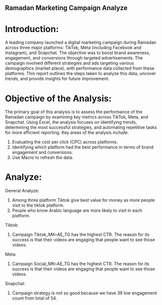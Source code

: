 ## Ramadan Marketing Campaign Analyze
# Introduction: 
A leading company launched a digital marketing campaign during Ramadan across three major
platforms: TikTok, Meta (including Facebook and Instagram), and Snapchat. The objective was
to boost brand awareness, engagement, and conversions through targeted advertisements.
The campaign involved different strategies and ads targeting various demographics (market
place), with performance data collected from these platforms. This report outlines the steps
taken to analyze this data, uncover trends, and provide insights for future improvement.

# Objective of the Analysis:
The primary goal of this analysis is to assess the performance of the Ramadan campaign by
examining key metrics across TikTok, Meta, and Snapchat. Using Excel, the analysis focuses on
identifying trends, determining the most successful strategies, and automating repetitive tasks
for more efficient reporting. Key areas of the analysis include:
1. Evaluating the cost per click (CPC) across platforms.
2. Identifying which platform had the best performance in terms of brand engagement and conversions.
3. Use Macro to refresh the data.

# Analyze:
General Analyze:
1. Among three platform Tiktok give best value for money as more people visit to the tiktok
platform.
2. People who know Arabic language are more likely to visit in each platform.
   
Tiktok:
1. Campaign Tiktok_MK~AE_TG has the highest CTR. The reason for its success is that their videos
are engaging that people want to see those videos.

Meta:
1. Campaign Social_MK~AE_TG has the highest CTR. The reason for its success is that their videos
are engaging that people want to see those videos.

Snapchat:
1. Campaign strategy is not so good because we have 39 low engagement count from total of 54.
